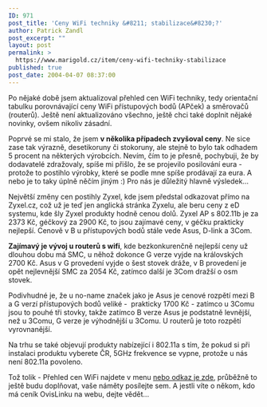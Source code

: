 ```yaml
---
ID: 971
post_title: 'Ceny WiFi techniky &#8211; stabilizace&#8230;?'
author: Patrick Zandl
post_excerpt: ""
layout: post
permalink: >
  https://www.marigold.cz/item/ceny-wifi-techniky-stabilizace
published: true
post_date: 2004-04-07 08:37:00
---
```

<P>Po nějaké době jsem aktualizoval přehled cen WiFi techniky, tedy orientační tabulku porovnávající ceny WiFi přístupových bodů (APček) a směrovačů (routerů). Ještě není aktualizováno všechno, ještě chci také doplnit nějaké novinky, ovšem nikoliv zásadní. </P>
<P>Poprvé se mi stalo, že jsem <STRONG>v několika případech zvyšoval ceny</STRONG>. Ne sice zase tak výrazně, desetikoruny či stokoruny, ale stejně to bylo tak odhadem 5 procent na některých výrobcích. Nevím, čím to je přesně, pochybuji, že by dodavatelé zdražovaly, spíše mi přišlo, že se projevilo posilování eura - protože to postihlo výrobky, které se podle mne spíše prodávají za eura. A nebo je to taky úplně něčím jiným :) Pro nás je důležitý hlavně výsledek...</P>
<P>Největší změny cen postihly Zyxel, kde jsem předstal odkazovat přímo na Zyxel.cz, což už je teď jen anglická stránka Zyxelu, ale beru ceny z eD systemu, kde šly Zyxel produkty hodně cenou dolů. Zyxel AP s 802.11b je za 2373 Kč, géčkový za 2900 Kč, to jsou zajímavé ceny, v géčku prakticky nejlepší. Cenově v B u přístupových bodů stále vede Asus, D-link a 3Com. </P>
<P><STRONG>Zajímavý je vývoj u routerů s wifi</STRONG>, kde bezkonkurenčně nejlepší ceny už dlouhou dobu má SMC, u něhož dokonce G verze vyjde na královských 2700 Kč. Asus v G provedení vyjde o šest stovek dráže, v B provedení je opět nejlevnější SMC za 2054 Kč, zatímco další je 3Com dražší o osm stovek. </P>
<P>Podivhudné je, že u no-name značek jako je Asus je cenové rozpětí mezi B a G verzí přístupových bodů veliké -&#160; prakticky 1700 Kč - zatímco u 3Comu jsou to pouhé tři stovky, takže zatímco B verze Asus je podstatně levnější, než u 3Comu, G verze je výhodnější u 3Comu. U routerů je toto rozpětí vyrovnanější. </P>
<P>Na trhu se také objevují produkty nabízející i 802.11a s tím, že pokud si při instalaci produktu vyberete ČR, 5GHz frekvence se vypne, protože u nás není 802.11a povoleno. </P>
<P>Tož tolik - Přehled cen WiFi najdete v menu <A href="/prehledwifi">nebo odkaz je zde</A>, průběžně to ještě budu doplňovat, vaše náměty posílejte sem. A jestli víte o někom, kdo má ceník OvisLinku na webu, dejte vědět...</P>
